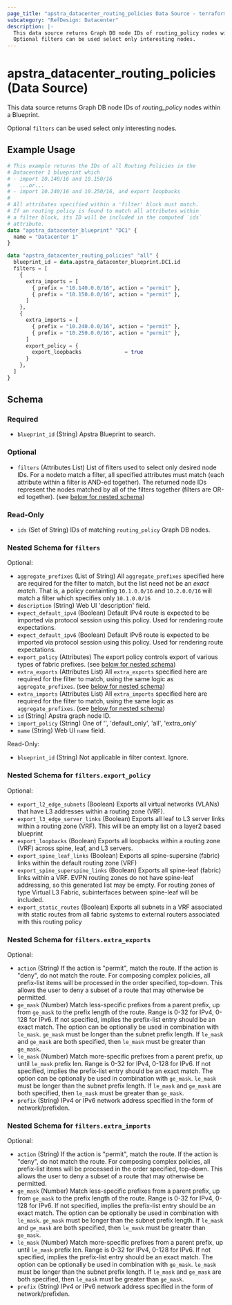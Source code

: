 ```yaml
---
page_title: "apstra_datacenter_routing_policies Data Source - terraform-provider-apstra"
subcategory: "RefDesign: Datacenter"
description: |-
  This data source returns Graph DB node IDs of routing_policy nodes within a Blueprint.
  Optional filters can be used select only interesting nodes.
---
```


# apstra_datacenter_routing_policies (Data Source)

This data source returns Graph DB node IDs of *routing_policy* nodes within a Blueprint.

Optional `filters` can be used select only interesting nodes.


## Example Usage

```terraform
# This example returns the IDs of all Routing Policies in the
# Datacenter 1 blueprint which
# - import 10.140/16 and 10.150/16
#   ...or...
# - import 10.240/16 and 10.250/16, and export loopbacks
#
# All attributes specified within a 'filter' block must match.
# If an routing policy is found to match all attributes within
# a filter block, its ID will be included in the computed `ids`
# attribute.
data "apstra_datacenter_blueprint" "DC1" {
  name = "Datacenter 1"
}

data "apstra_datacenter_routing_policies" "all" {
  blueprint_id = data.apstra_datacenter_blueprint.DC1.id
  filters = [
    {
      extra_imports = [
        { prefix = "10.140.0.0/16", action = "permit" },
        { prefix = "10.150.0.0/16", action = "permit" },
      ]
    },
    {
      extra_imports = [
        { prefix = "10.240.0.0/16", action = "permit" },
        { prefix = "10.250.0.0/16", action = "permit" },
      ]
      export_policy = {
        export_loopbacks              = true
      }
    },
  ]
}
```

<!-- schema generated by tfplugindocs -->
## Schema

### Required

- `blueprint_id` (String) Apstra Blueprint to search.

### Optional

- `filters` (Attributes List) List of filters used to select only desired node IDs. For a nodeto match a filter, all specified attributes must match (each attribute within a filter is AND-ed together). The returned node IDs represent the nodes matched by all of the filters together (filters are OR-ed together). (see [below for nested schema](#nestedatt--filters))

### Read-Only

- `ids` (Set of String) IDs of matching `routing_policy` Graph DB nodes.

<a id="nestedatt--filters"></a>
### Nested Schema for `filters`

Optional:

- `aggregate_prefixes` (List of String) All `aggregate_prefixes` specified here are required for the filter to match, but the list need not be an *exact match*. That is, a policy containting `10.1.0.0/16` and `10.2.0.0/16` will match a filter which specifies only `10.1.0.0/16`
- `description` (String) Web UI 'description' field.
- `expect_default_ipv4` (Boolean) Default IPv4 route is expected to be imported via protocol session using this policy. Used for rendering route expectations.
- `expect_default_ipv6` (Boolean) Default IPv6 route is expected to be imported via protocol session using this policy. Used for rendering route expectations.
- `export_policy` (Attributes) The export policy controls export of various types of fabric prefixes. (see [below for nested schema](#nestedatt--filters--export_policy))
- `extra_exports` (Attributes List) All `extra_exports` specified here are required for the filter to match, using the same logic as `aggregate_prefixes`. (see [below for nested schema](#nestedatt--filters--extra_exports))
- `extra_imports` (Attributes List) All `extra_imports` specified here are required for the filter to match, using the same logic as `aggregate_prefixes`. (see [below for nested schema](#nestedatt--filters--extra_imports))
- `id` (String) Apstra graph node ID.
- `import_policy` (String) One of '', 'default_only', 'all', 'extra_only'
- `name` (String) Web UI `name` field.

Read-Only:

- `blueprint_id` (String) Not applicable in filter context. Ignore.

<a id="nestedatt--filters--export_policy"></a>
### Nested Schema for `filters.export_policy`

Optional:

- `export_l2_edge_subnets` (Boolean) Exports all virtual networks (VLANs) that have L3 addresses within a routing zone (VRF).
- `export_l3_edge_server_links` (Boolean) Exports all leaf to L3 server links within a routing zone (VRF). This will be an empty list on a layer2 based blueprint
- `export_loopbacks` (Boolean) Exports all loopbacks within a routing zone (VRF) across spine, leaf, and L3 servers.
- `export_spine_leaf_links` (Boolean) Exports all spine-supersine (fabric) links within the default routing zone (VRF)
- `export_spine_superspine_links` (Boolean) Exports all spine-leaf (fabric) links within a VRF. EVPN routing zones do not have spine-leaf addressing, so this generated list may be empty. For routing zones of type Virtual L3 Fabric, subinterfaces between spine-leaf will be included.
- `export_static_routes` (Boolean) Exports all subnets in a VRF associated with static routes from all fabric systems to external routers associated with this routing policy


<a id="nestedatt--filters--extra_exports"></a>
### Nested Schema for `filters.extra_exports`

Optional:

- `action` (String) If the action is "permit", match the route. If the action is "deny", do not match the route. For composing complex policies, all prefix-list items will be processed in the order specified, top-down. This allows the user to deny a subset of a route that may otherwise be permitted.
- `ge_mask` (Number) Match less-specific prefixes from a parent prefix, up from `ge_mask` to the prefix length of the route. Range is 0-32 for IPv4, 0-128 for IPv6. If not specified, implies the prefix-list entry should be an exact match. The option can be optionally be used in combination with `le_mask`. `ge_mask` must be longer than the subnet prefix length. If `le_mask` and `ge_mask` are both specified, then `le_mask` must be greater than `ge_mask`.
- `le_mask` (Number) Match more-specific prefixes from a parent prefix, up until `le_mask` prefix len. Range is 0-32 for IPv4, 0-128 for IPv6. If not specified, implies the prefix-list entry should be an exact match. The option can be optionally be used in combination with `ge_mask`. `le_mask` must be longer than the subnet prefix length. If `le_mask` and `ge_mask` are both specified, then `le_mask` must be greater than `ge_mask`.
- `prefix` (String) IPv4 or IPv6 network address specified in the form of network/prefixlen.


<a id="nestedatt--filters--extra_imports"></a>
### Nested Schema for `filters.extra_imports`

Optional:

- `action` (String) If the action is "permit", match the route. If the action is "deny", do not match the route. For composing complex policies, all prefix-list items will be processed in the order specified, top-down. This allows the user to deny a subset of a route that may otherwise be permitted.
- `ge_mask` (Number) Match less-specific prefixes from a parent prefix, up from `ge_mask` to the prefix length of the route. Range is 0-32 for IPv4, 0-128 for IPv6. If not specified, implies the prefix-list entry should be an exact match. The option can be optionally be used in combination with `le_mask`. `ge_mask` must be longer than the subnet prefix length. If `le_mask` and `ge_mask` are both specified, then `le_mask` must be greater than `ge_mask`.
- `le_mask` (Number) Match more-specific prefixes from a parent prefix, up until `le_mask` prefix len. Range is 0-32 for IPv4, 0-128 for IPv6. If not specified, implies the prefix-list entry should be an exact match. The option can be optionally be used in combination with `ge_mask`. `le_mask` must be longer than the subnet prefix length. If `le_mask` and `ge_mask` are both specified, then `le_mask` must be greater than `ge_mask`.
- `prefix` (String) IPv4 or IPv6 network address specified in the form of network/prefixlen.
